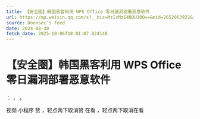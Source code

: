 ```yaml
---
title: 【安全圈】韩国黑客利用 WPS Office 零日漏洞部署恶意软件
url: https://mp.weixin.qq.com/s?__biz=MzIzMzE4NDU1OQ==&mid=2652063922&idx=3&sn=81a7b25c65525b6c22e056b4862fd75f
source: Doonsec's feed
date: 2024-08-30
fetch_date: 2025-10-06T18:01:07.924148
---
```


# 【安全圈】韩国黑客利用 WPS Office 零日漏洞部署恶意软件

：
，
。

视频
小程序
赞
，轻点两下取消赞
在看
，轻点两下取消在看